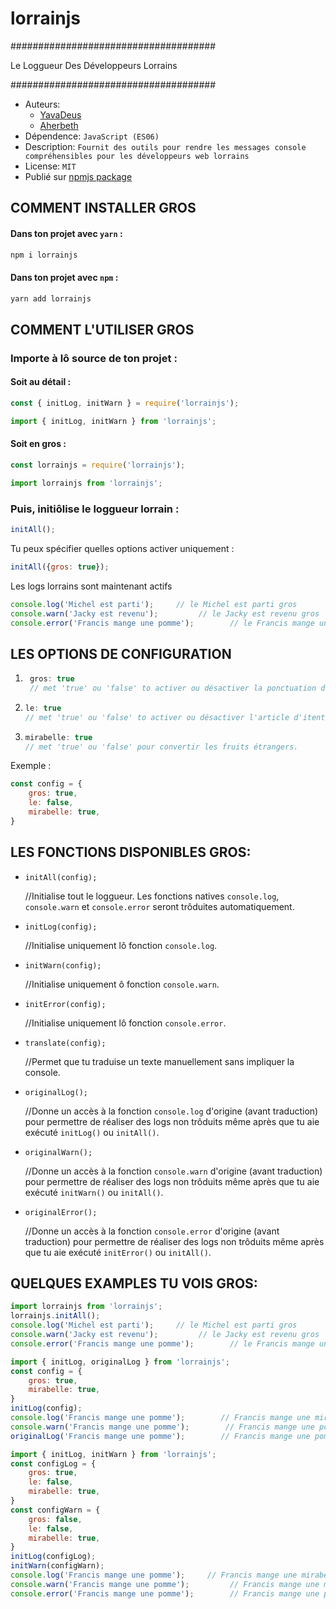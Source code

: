 # lorrainjs

#####################################

Le Loggueur Des Développeurs Lorrains

#####################################


- Auteurs: 
    - [YavaDeus](https://github.com/JulienMattiussi)
    - [Aherbeth](https://github.com/Aherbeth)
- Dépendence: `JavaScript (ES06)`
- Description: `Fournit des outils pour rendre les messages console compréhensibles pour les développeurs web lorrains`
- License: `MIT`
- Publié sur [npmjs package](https://www.npmjs.com/package/lorrainjs)

## COMMENT INSTALLER GROS

#### Dans ton projet avec `yarn` :
```sh
npm i lorrainjs
```
#### Dans ton projet avec `npm` :
```sh
yarn add lorrainjs
```
## COMMENT L'UTILISER GROS

### Importe à lô source de ton projet :

#### Soit au détail :

```javascript
const { initLog, initWarn } = require('lorrainjs');
```

```javascript
import { initLog, initWarn } from 'lorrainjs';
```
#### Soit en gros :

```javascript
const lorrainjs = require('lorrainjs');
```

```javascript
import lorrainjs from 'lorrainjs';
```

### Puis, initiôlise le loggueur lorrain :

```javascript
initAll();
```

Tu peux spécifier quelles options activer uniquement :

```javascript
initAll({gros: true});
```
Les logs lorrains sont maintenant actifs

```javascript
console.log('Michel est parti');     // le Michel est parti gros
console.warn('Jacky est revenu');         // le Jacky est revenu gros
console.error('Francis mange une pomme');        // le Francis mange une mirabelle gros
```

## LES OPTIONS DE CONFIGURATION
1. ```javascript 
    gros: true
    // met 'true' ou 'false' to activer ou désactiver la ponctuation de phrase "gros".
    ```
2.  ```javascript
    le: true
    // met 'true' ou 'false' to activer ou désactiver l'article d'itentification lorrain ("le" ou "la").
    ```
3.  ```javascript
    mirabelle: true
    // met 'true' ou 'false' pour convertir les fruits étrangers.
    ```

Exemple : 

```javascript
const config = { 
    gros: true,
    le: false,
    mirabelle: true,
}
```

## LES FONCTIONS DISPONIBLES GROS:
- `initAll(config);`

    //Initialise tout le loggueur. Les fonctions natives `console.log`, `console.warn` et `console.error` seront trôduites automatiquement.

- `initLog(config);`

    //Initialise uniquement lô fonction `console.log`.

- `initWarn(config);`

    //Initialise uniquement ô fonction `console.warn`.

- `initError(config);`

    //Initialise uniquement lô fonction `console.error`.

- `translate(config);`

    //Permet que tu traduise un texte manuellement sans impliquer la console.

- `originalLog();`

    //Donne un accès à la fonction `console.log` d'origine (avant traduction) pour permettre de réaliser des logs non trôduits même après que tu aie exécuté `initLog()` ou `initAll()`.

- `originalWarn();`

    //Donne un accès à la fonction `console.warn` d'origine (avant traduction) pour permettre de réaliser des logs non trôduits même après que tu aie exécuté `initWarn()` ou `initAll()`.

- `originalError();`

    //Donne un accès à la fonction `console.error` d'origine (avant traduction) pour permettre de réaliser des logs non trôduits même après que tu aie exécuté `initError()` ou `initAll()`.


## QUELQUES EXAMPLES TU VOIS GROS:

```javascript
import lorrainjs from 'lorrainjs';
lorrainjs.initAll();
console.log('Michel est parti');     // le Michel est parti gros
console.warn('Jacky est revenu');         // le Jacky est revenu gros
console.error('Francis mange une pomme');        // le Francis mange une mirabelle gros
```


```javascript
import { initLog, originalLog } from 'lorrainjs';
const config = { 
    gros: true,
    mirabelle: true,
}   
initLog(config);
console.log('Francis mange une pomme');        // Francis mange une mirabelle gros
console.warn('Francis mange une pomme');        // Francis mange une pommme
originalLog('Francis mange une pomme');        // Francis mange une pommme
```


```javascript
import { initLog, initWarn } from 'lorrainjs';
const configLog = { 
    gros: true,
    le: false,
    mirabelle: true,
}   
const configWarn = { 
    gros: false,
    le: false,
    mirabelle: true,
}   
initLog(configLog);
initWarn(configWarn);
console.log('Francis mange une pomme');     // Francis mange une mirabelle gros
console.warn('Francis mange une pomme');         // Francis mange une mirabelle
console.error('Francis mange une pomme');        // Francis mange une pomme
```
